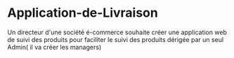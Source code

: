 # Application-de-Livraison
Un directeur d'une société é-commerce souhaite créer une application web de suivi des produits pour faciliter le suivi des produits dérigée par un seul Admin( il va créer les managers)
